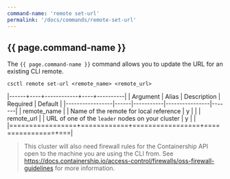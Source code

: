 ```yaml
---
command-name: 'remote set-url'
permalink: '/docs/commands/remote-set-url'
---
```


<h2> {{ page.command-name }} </h2>

The `{{ page.command-name }}` command allows you to update the URL for an existing CLI remote.

`csctl remote set-url <remote_name> <remote_url>`

|------+----+------------+----+----------|
| Argument | Alias | Description | Required | Default |
|-----------------|------|-----------|----------------|-------|
| remote_name | | Name of the remote for local reference | y | |
| remote_url | | URL of one of the `leader` nodes on your cluster | y | |
|=================+============+=================+================+===|

> This cluster will also need firewall rules for the Containership API open to the machine you are using the CLI from.
See <https://docs.containership.io/access-control/firewalls/oss-firewall-guidelines> for more information.

